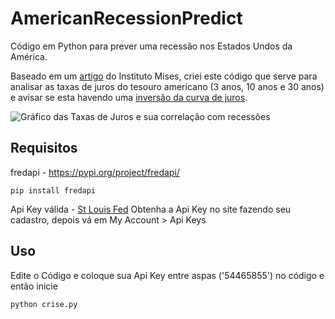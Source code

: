 # AmericanRecessionPredict
Código em Python para prever uma recessão nos Estados Undos da América.

Baseado em um [artigo](https://mises.org.br/Article.aspx?id=2971) do Instituto Mises, criei este código que serve para analisar as taxas de juros do tesouro americano (3 anos, 10 anos e 30 anos) e avisar se esta havendo uma [inversão da curva de juros](https://www.investopedia.com/terms/i/invertedyieldcurve.asp).

![Gráfico das Taxas de Juros e sua correlação com recessões](https://fred.stlouisfed.org/graph/fredgraph.png?g=morW)

## Requisitos

fredapi - https://pypi.org/project/fredapi/
```
pip install fredapi
```

Api Key válida - [St Louis Fed](https://fred.stlouisfed.org/)
Obtenha a Api Key no site fazendo seu cadastro, depois vá em My Account > Api Keys

## Uso

Edite o Código e coloque sua Api Key entre aspas ('54465855') no código e então inicie
```
python crise.py
```

